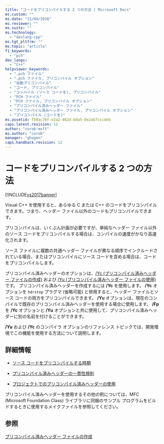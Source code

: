 ```yaml
---
title: "コードをプリコンパイルする 2 つの方法 | Microsoft Docs"
ms.custom: ""
ms.date: "11/04/2016"
ms.reviewer: ""
ms.suite: ""
ms.technology: 
  - "devlang-cpp"
ms.tgt_pltfrm: ""
ms.topic: "article"
f1_keywords: 
  - "pch"
dev_langs: 
  - "C++"
helpviewer_keywords: 
  - ".pch ファイル"
  - ".pch ファイル, プリコンパイル オプション"
  - "自動プリコンパイル"
  - "コード, プリコンパイル"
  - "コンパイル (ソース コードを), プリコンパイル"
  - "PCH ファイル"
  - "PCH ファイル, プリコンパイル オプション"
  - "プリコンパイル済みヘッダー ファイル"
  - "プリコンパイル済みヘッダー ファイル, プリコンパイル オプション"
  - "プリコンパイル (コードを)"
ms.assetid: f50ac76f-e2a2-462d-bda5-0e2ab7cccdeb
caps.latest.revision: 12
author: "corob-msft"
ms.author: "corob"
manager: "ghogen"
caps.handback.revision: 12
---
```

# コードをプリコンパイルする 2 つの方法
[!INCLUDE[vs2017banner](../../assembler/inline/includes/vs2017banner.md)]

Visual C\+\+ を使用すると、あらゆる C または C\+\+ のコードをプリコンパイルできます。つまり、ヘッダー ファイル以外のコードもプリコンパイルできます。  
  
 プリコンパイルは、いくぶん計画が必要ですが、単純なヘッダー ファイル以外のソース コードをプリコンパイルする場合は、コンパイルの速度がかなり高速化されます。  
  
 ソース ファイルに複数の共通ヘッダー ファイルが異なる順序でインクルードされている場合、またはプリコンパイルにソース コードを含める場合は、コードをプリコンパイルします。  
  
 プリコンパイル済みヘッダーのオプションは、[\/Yc \(プリコンパイル済みヘッダー ファイルの作成\)](../../build/reference/yc-create-precompiled-header-file.md) および [\/Yu \(プリコンパイル済みヘッダー ファイルの使用\)](../../build/reference/yu-use-precompiled-header-file.md) です。  プリコンパイル済みヘッダーを作成するには **\/Yc** を使用します。  **\/Yc** オプションを `hdrstop` プラグマ \(省略可能\) と併用すると、ヘッダー ファイルとソース コードの両方をプリコンパイルできます。  **\/Yu** オプションは、現在のコンパイルで既存のプリコンパイル済みヘッダーを使用する場合に使用します。  **\/Fp** を **\/Yc** オプションと **\/Yu** オプションと共に使用して、プリコンパイル済みヘッダーに別の名前を付けることができます。  
  
 **\/Yu** および **\/Yc** のコンパイラ オプションのリファレンス トピックでは、開発環境でこの機能を使用する方法について説明します。  
  
## 詳細情報  
  
-   [ソース コードをプリコンパイルする時期](../../build/reference/when-to-precompile-source-code.md)  
  
-   [プリコンパイル済みヘッダーの一貫性規則](../../build/reference/precompiled-header-consistency-rules.md)  
  
-   [プロジェクトでのプリコンパイル済みヘッダーの使用](../../build/reference/using-precompiled-headers-in-a-project.md)  
  
 プリコンパイル済みヘッダーを使用するその他の例については、MFC \(Microsoft Foundation Class\) ライブラリに同梱のサンプル プログラムをビルドするときに使用するメイクファイルを参照してください。  
  
## 参照  
 [プリコンパイル済みヘッダー ファイルの作成](../../build/reference/creating-precompiled-header-files.md)